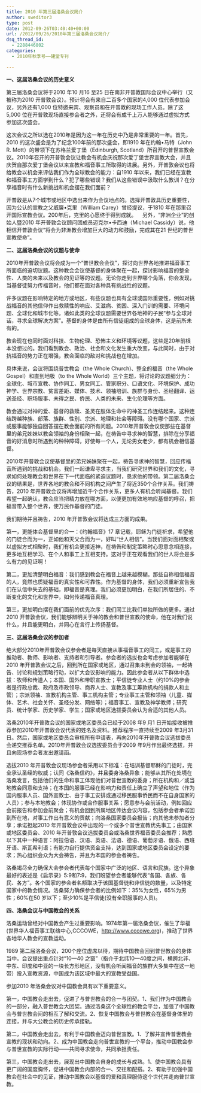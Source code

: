 ```yaml
---
title: 2010 年第三届洛桑会议简介
author: sweditor3
type: post
date: 2012-09-26T03:40:40+00:00
url: /2012/09/26/2010年第三届洛桑会议简介/
dsq_thread_id:
  - 2288446802
categories:
  - 2010年秋季号——建堂专刊

---
```

**一、这届洛桑会议的历史意义**

第三届洛桑会议将于2010 年10 月16 至25 日在南非开普敦国际会议中心举行（又被称为2010 开普敦会议）。预计将会有来自二百多个国家的4,000 位代表参加会议，另外还有1,000 位特邀来宾、观察员和在开普敦的现场工作人员。除了这5,000 位在开普敦现场直接参会者之外，还将会有成千上万人能够通过虚拟方式参加这次盛会。
  
这次会议之所以选在2010年是因为这一年在历史中乃是非常重要的一年。首先，2010 的这次盛会是为了纪念100年前的那次盛会，即1910 年在约翰•马特（John R. Mott）的带领下在苏格兰爱丁堡（Edinburgh, Scotland）所召开的普世宣教会议。2010年召开的开普敦会议让教会有机会庆祝那次爱丁堡世界宣教大会，并且庆贺自那次爱丁堡会议以来宣教和福音事工所取得的进展。另外，开普敦会议也将给教会以机会来评估我们作为全球教会的能力：自1910 年以来，我们已经在宣教和福音事工方面学到什么？犯了哪些错误？我们从这些错误中汲取什么教训？在分享福音时有什么新挑战和机会摆在我们面前？
  
开普敦是从7个城市或地区中选出来作为会议地点的。选择开普敦具历史重要性，因为公认的宣教之父威廉•克里（William Carey）曾经提议，于1810 年在那里召开国际宣教会议。200年后，克里的心愿终于得到成就。    另外，“非洲企业”的创始人暨2010 年开普敦会议顾问团成员迈克尔•卡西迪（Michael Cassidy）说，他相信开普敦会议“将会为非洲教会增加巨大的动力和鼓励，完成其在21 世纪的普世宣教使命”。

**二、这届洛桑会议的议题与使命**

2010年开普敦会议将会成为一个“普世教会会议”，探讨向世界各地推进福音事工所面临的迫切议题。这种教会会议使基督的身体聚在一起，探讨影响福音的整全性、人类的未来以及教会的见证等的议题。无论你走到世界哪个角落，你会发现，当基督徒努力传福音时，他们都在面对各种具有挑战性的议题。
  
许多议题在影响特定的地方或地区，有些议题也具有全球或国际重要性，例如对挑战福音的其他信仰作出救赎性的响应、艾滋病、贫困、深入门训的需要、环境问题、全球化和城市化等。诸如此类的全球议题需要世界各地神的子民“参与全球对话，寻求全球解决方案”。基督的身体是由所有信徒组成的全球身体，这是前所未有的。
  
教会现在也同时面对科技、生物伦理、恐怖主义和环境等议题，这些是20年前根本没想过的。我们看到教会、政治、社会和文化发生重大改变，与此同时，由于对抗福音的势力正在增强，教会面临的敌对和挑战也在增加。
  
具体来说，会议将围绕普世教会（the Whole Church)、整全的福音（the Whole Gospel）和直到地极（to the Whole World）三个主题，将讨论的议题细分为：全球化、城市宣教、协作同工、男女同工、管家职分、口语文化、环境保护、成功神学、世界宗教、贫富差距、媒体、技术、领袖培训、族群与身份、圣经翻译、运送圣经、职场服事、未得之民、侨民、人类的未来、生化伦理等方面。
  
教会通过对神的爱、基督的救赎、圣灵在肢体生命中的神圣工作连结起来。这种连结跨越种族、部落、族群、性别、宗派、地理和社会等障碍。没有哪个国家、宗派或服事能够独自回答摆在教会面前的所有问题。2010年开普敦会议使那些在基督里的弟兄姊妹以教会领袖的身份相聚一起，在祷告中寻求神的智慧，排除在分享福音的好消息时所遇到的种种障碍，好使每一个人，无论男女老少，都有机会相信基督。
  
2010年开普敦会议使基督里的弟兄姊妹聚在一起，祷告寻求神的智慧，回应传福音所遇到的挑战和机会。我们一起谦卑寻求主，当我们研究世界和我们的文化，寻求如何处理教会和世界在下一代面临的紧迫议题时，恳求他的带领。第二届洛桑会议的结果是，世界各地的教会和不同机构之间产生了将近350个合作关系。我们祷告，2010 年开普敦会议将再增加近千个合作关系，更多人有机会听闻基督。我们希望一起确认，教会应当把精力放在哪方面，以便更加有效地响应基督的呼召，把福音带入整个世界，使万民作基督的门徒。
  
我们期待并且祷告，2010 年开普敦会议将达成三方面的成果。
  
第一，更能体会基督里的合一：《约翰福音》17 章记载，耶稣为门徒祈求，希望他的门徒合而为一，正如他和天父合而为一，好叫“世人相信”。当我们面对面相聚或以虚拟方式相聚时，我们有机会更接近神，在祷告和制定策略时心思意念相连接，更多地互相学习、在个人和事工上互相支持。这对于正在观看我们的世人将会是多么有力的见证啊！
  
第二，更加清楚明白福音：我们感到教会在福音上越来越模糊。那些自称相信福音的人，竟然也质疑福音的真实性和可靠性。作为基督的身体，我们必须重新宣告我们在认信中失去的基础，即福音是真理。我们必须更加明白，在我们所居住的、不断变化的文化和世界中，如何传递福音真理。
  
第三，更加明白摆在我们面前的优先次序：我们同工比我们单独所做的更多。通过2010 开普敦会议，我们能够辨明关于神的教会和普世宣教的使命，他在对我们说什么，并且能更明白，并同心在言行上传扬基督。

**三、这届洛桑会议的参加者**

绝大部分2010年开普敦会议参会者是每天直接从事福音事工的同工，或是事工的推动者、教师、影响者、支持者和引导者。参会者的选拔也会考虑参加者能够在2010 年开普敦会议之后，回到所在国家或地区，通过召集未到会的领袖，一起祷告、讨论和规划策略行动，以扩大会议影响的能力。因此参会者从以下群体中选拔：牧师和传道人；本国、国外和带职宣教士；平信徒专业人士（约10%的参会者是行政总裁、政府及市政领导、商界人士、宣教及事工筹款机构的捐款人和主管）；宗派领袖、宣教机构主管、事工机构主管；专业事工主管和领袖（儿童、媒体、艺术、社会关怀、圣经分发、网络等）；福音事工、宣教及神学教师；研究员、统计学家、历史学家、学生；国家或地区选拔委员会认为合适的其他人员。
  
洛桑2010年开普敦会议的国家或地区委员会已经于2008 年9 月1 日开始接收被推荐参加2010年开普敦会议代表的姓名及资料。推荐程序一直持续至2009 年3月31日。然后，国家或地区委员会审核所有申请表，再向2010年开普敦会议选拔委员会递交推荐名单。2010年开普敦会议选拔委员会于2009 年9月作出最终选拔，并且向现场参会者发出邀请函。
  
选拔2010 年开普敦会议现场参会者采用以下标准：在培训基督耶稣的门徒时，完全承认圣经的权威；认同《洛桑信约》，并且委身洛桑异象；能够从其所在处境在洛桑发言，包括他们的生命和事工体现他们对普世宣教的委身；所在机构和／或当地教会同意和支持；在本国的服事已经在影响力和责任上确立了声望和地位（作为国内服事人员、国外宣教士、由于事工安排或通过移民服事侨民而不在自身国家的人员）；参与本地教会；体现协作或合作服事关系；愿意参与会前活动，例如回应会前报告和参加会前聚会；有机会回到所属地区传达会议内容，包括参会者承诺回到所在地，对事工作出有意义的贡献；向洛桑国家委员会报告；向其他未参加者分享；承诺担起2010 年开普敦会议中出现的一个或多个普世宣教优先事工；由国家或地区委员会、2010 年开普敦会议选拔委员会或洛桑世界福音委员会推荐；熟悉以下其中一种语言：阿拉伯语、汉语、英语、法语、德语、葡萄牙语、俄语、西班牙语、斯瓦希利语；有能力自行提供资金支持，达到国家或地区委员会设定的要求；热心组织会众为大会祷告，并且为本国的参会者祷告。
  
洛桑竭尽全力确保大会参会者代表每个国家中广泛的地区、语言和民族。这个异象最好的表述是《启示录》5:9和7:9，我们盼望参会者能够代表“各国、各族、各民、各方”。各个国家的参会者名额取决于该国基督徒和非信徒的数量，以及特定国家中的教会情况。洛桑努力确保参会者的比例如下：35%为女性，65%为男性；60%在50 岁以下；至少10%是平信徒(没有全职服事的人员)。

**四、洛桑会议与中国教会的关系**

洛桑运动曾经对中国教会产生过重要影响。1974年第一届洛桑会议，催生了华福(世界华人福音事工联络中心,CCCOWE，http://www.cccowe.org)，推动了世界各地华人教会的宣教运动。
  
1989 第二届洛桑会议，200个座位虚席以待，期待中国教会回到普世教会的身体当中。会议提出重点针对“10—40 之窗”（指介于北纬10—40度之间，横跨北非、中东、印度和中亚的一块长方形地区，没有机会听闻福音的族群大多集中在这一地带）投入宣教资源，中国成为该区域中最大的宣教受益国。
  
参加2010 年洛桑会议对中国教会具有以下重要意义。
  
第一，中国教会走出去，促进了与普世教会的合一与团契。1、我们作为中国教会的一部分，融入普世教会大团契。通过洛桑这个全球性的教会平台，加强了中国教会与普世教会间的相互了解和交流。2、恢复中国教会与普世教会在基督身体里的连接，并与大公教会的历史传承接轨。
  
第二，中国教会走出去，有利于中国教会迈向普世宣教。1、了解并宣传普世教会宣教的现状和动向。2、成为中国教会走向普世宣教的一个平台，推动中国教会参与普世宣教的实际行动——共同寻求使命，共同承担责任。
  
第三，中国教会走出去，展现出中国教会自身的成长与成熟。1、使中国教会具有更广阔的国度胸怀，促进中国教会内部的合一、交往和配搭。2、有助于加强中国教会在社会中的见证，推动中国教会以基督的爱和真理服侍这个世代并走向普世宣教。